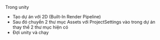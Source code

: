 Trong unity
- Tạo dự án với 2D (Built-In Render Pipeline) 
- Sau đó chuyển 2 thư mục Assets với ProjectSettings vào trong dự án 
thay thế 2 thư mục hiện có
- Đợi unity và chạy
